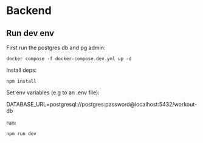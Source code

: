 # Backend

## Run dev env

First run the postgres db and pg admin:

```
docker compose -f docker-compose.dev.yml up -d
```

Install deps:

```
npm install
```

Set env variables (e.g to an .env file):

DATABASE_URL=postgresql://postgres:password@localhost:5432/workout-db

run:

```
npm run dev
```
